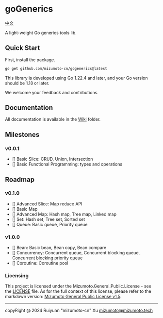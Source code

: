 # goGenerics

[中文](./README_zh.md)

A light-weight Go generics tools lib.

## Quick Start

First, install the package.

```bash
go get github.com/mizumoto-cn/gogenerics@latest
```

This library is developed using Go 1.22.4 and later, and your Go version should be 1.18 or later.

We welcome your feedback and contributions.

## Documentation

All documentation is available in the [Wiki](./Wiki/) folder.

## Milestones

### v0.0.1

- [] Basic Slice: CRUD, Union, Intersection
- [] Basic Functional Programming: types and operations

## Roadmap

### v0.1.0

- [] Advanced Slice: Map reduce API
- [] Basic Map
- [] Advanced Map: Hash map, Tree map, Linked map
- [] Set: Hash set, Tree set, Sorted set
- [] Queue: Basic queue, Priority queue

### v1.0.0

- [] Bean: Basic bean, Bean copy, Bean compare
- [] Concurrency: Concurrent queue, Concurrent blocking queue, Concurrent blocking priority queue
- [] Coroutine: Coroutine pool

### Licensing

This project is licensed under the Mizumoto.General.Public.License - see the [LICENSE](./LICENSE) file.
As for the full context of this license, please refer to the markdown version: [Mizumoto General Public License v1.5](./licensing/Mizumoto.General.Public.License.v1.5.md).

---

copyRight @ 2024 Ruiyuan "mizumoto-cn" Xu <mizumoto@mizumoto.tech>
